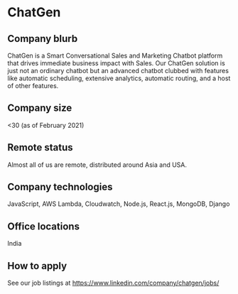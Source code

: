 # ChatGen

## Company blurb

ChatGen is a Smart Conversational Sales and Marketing Chatbot platform that drives immediate business impact with Sales. Our ChatGen solution is just not an ordinary chatbot but an advanced chatbot clubbed with features like automatic scheduling, extensive analytics, automatic routing, and a host of other features.

## Company size

&lt;30 (as of February 2021)

## Remote status

Almost all of us are remote, distributed around Asia and USA.

## Company technologies

JavaScript, AWS Lambda, Cloudwatch, Node.js, React.js, MongoDB, Django

## Office locations

India

## How to apply

See our job listings at <https://www.linkedin.com/company/chatgen/jobs/>
